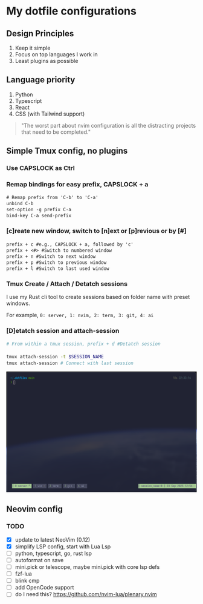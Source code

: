 # My dotfile configurations

## Design Principles

1. Keep it simple
2. Focus on top languages I work in
3. Least plugins as possible

## Language priority
1. Python
2. Typescript
3. React
4. CSS (with Tailwind support)

> "The worst part about nvim configuration is all the distracting projects that need to be completed."

## Simple Tmux config, no plugins

### Use CAPSLOCK as Ctrl

### Remap bindings for easy prefix, CAPSLOCK + a

```
# Remap prefix from 'C-b' to 'C-a'
unbind C-b
set-option -g prefix C-a
bind-key C-a send-prefix
```

### [c]reate new window, switch to [n]ext or [p]revious or by [#]

```
prefix + c #e.g., CAPSLOCK + a, followed by 'c'
prefix + <#> #Switch to numbered window
prefix + n #Switch to next window
prefix + p #Switch to previous window
prefix + l #Switch to last used window
```

### Tmux Create / Attach / Detatch sessions

I use my Rust cli tool to create sessions based on folder name with preset windows.

For example, `0: server, 1: nvim, 2: term, 3: git, 4: ai`

### [D]etatch session and attach-session

```bash
# From within a tmux session, prefix + d #Detatch session

tmux attach-session -t $SESSION_NAME
tmux attach-session # Connect with last session
```

![Simple tmux setup](tmux.png)

## Neovim config

### TODO

- [x] update to latest NeoVim (0.12)
- [x] simplify LSP config, start with Lua Lsp
- [ ] python, typescript, go, rust lsp
- [ ] autoformat on save
- [ ] mini.pick or telescope, maybe mini.pick with core lsp defs
- [ ] fzf-lua
- [ ] blink cmp
- [ ] add OpenCode support
- [ ] do I need this? https://github.com/nvim-lua/plenary.nvim
